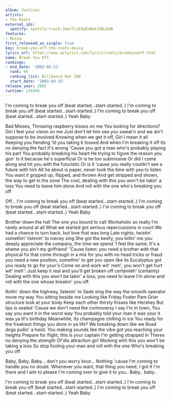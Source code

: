 ```yaml
---
album: Juslisen
artists:
- The Roots
external_ids:
  spotify: spotify:track:3eotTijEXqXvBwkJSBuZwN
features:
- Musiq
first_released_as_single: true
key: break-you-off-the-roots-musiq
lyrics_url: https://www.azlyrics.com/lyrics/roots/breakyouoff.html
name: Break You Off
rankings:
- end_date: '2003-03-21'
  rank: 99
  ranking_list: Billboard Hot 100
  start_date: '2003-03-15'
release_year: 2002
runtime: 216346
---
```

I'm coming to break you off (beat started...start-started..)
I'm coming to break you off (beat started...start-started..)
I'm coming to break you off (beat started...start-started..)
Yeah Baby


Bad Misses, Throwing raspberry kisses on me
You looking for directions?
Girl I feel your vision on me
Just don't let him see you sweat'n
and we ain't suppose to be involved
Knowing when we get it off, Girl I mean it all
Keeping you fiending 'til you taking it tossed
And when I'm breaking it off
Its no denying the fact it's wrong
'Cause you got a man who's probably playing his part
You probably breaking his heart
He trying to figure the reason you gon'
Is it because he's superficial
Or is he too submissive
Or did I come along and hit you with the futuristic
Or is it 'cause you really couldn't see a future with him
All he about is paper, never took the time with you to listen
You want it gripped up, flipped, and thrown
And get stripped and shown, the way to get in the zone
The cost, dealing with this you won't be takin' a loss
You need to leave him alone
And roll with the one who's breaking you off


Off...
I'm coming to break you off (beat started...start-started..)
I'm coming to break you off (beat started...start-started..)
I'm coming to break you off (beat started...start-started..)
Yeah Baby


Brother down the hall
The one you bound to call
Workaholic so really I'm rarely around at all
What we started got serious repercussions in court
We had a chance to turn back, but love that was long
Late nights, twistin' somethin' listenin' to niecey sing
She got the beefy, you tellin' me you deeply appreciate the company,
the time we spend 'I feel the same; It's a shame you ain't my girlfriend'
'Cause listen: you need a brother with that physical fix
that come through in a mix for you with no head tricks or fraud
you need a new position, somethin' to get you open like its Eucalyptus got you ready to go for your's
Come on and work wit' meh', you won't get hurt wit' meh': Just keep it real and you'll get broken off certainleh' (certainly)
Dealing with this you won't be takin' a loss; you need to leave I'm alone and roll with the one whose breakin' you off.

Rollin' down the highway, listenin' to Sade sing the way the smooth operator move my way
You sitting beside me
Looking like Friday Foster
Pam Grier structure look at your body
Keep each other thirsty
Kisses like Hershey
But lips is sealed
'Cause we don't need the controversy
I say I'm in town, You say you want it in the worst way
You probably told your man it was your it was ya lil's birthday
Meanwhile, Its champagne chilling in ice
You ready for the freakiest things you done in ya life?
We breaking down like we Road dogs pullin' a heist.
You making sounds like the vibe got you reaching your heights
Prepare for flight, this is your captain
I'm getting strapped in
Theres no denying the strength
Of'dis attraction girl
Working with this you won't be taking a loss
So stop fooling your man and roll with the one
Who's breaking you off

Baby, Baby, Baby... don't you worry bout...
Nothing 'cause I'm coming to handle you no doubt.
Whenever you want, that thing you need, I got it
I'm there and I aim to please
I'm coming over to give it to you..
Baby.. baby..


I'm coming to break you off (beat started...start-started..)
I'm coming to break you off (beat started...start-started..)
I'm coming to break you off (beat started...start-started..)
Yeah Baby
